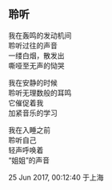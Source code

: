 ## 聆听

我在轰鸣的发动机间<br>
聆听过往的声音<br>
一缕白烟，散发出<br>
嘶哑至无声的恸哭<br>

我在安静的时候<br>
聆听无理数般的耳鸣<br>
它催促着我<br>
加紧音乐的学习<br>

我在入睡之前<br>
聆听自己<br>
轻声呼唤着<br>
“姐姐”的声音<br>

25 Jun 2017, 00:12:40 于上海
